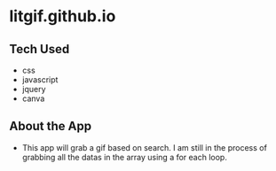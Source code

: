 # litgif.github.io

## Tech Used
- css
- javascript
- jquery
- canva

## About the App

- This app will grab a gif based on search. I am still in the process of grabbing all the datas in the array using a for each loop. 